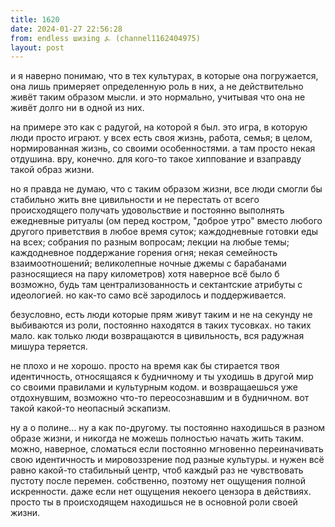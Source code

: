 ```yaml
---
title: 1620
date: 2024-01-27 22:56:28
from: endless шизing ⍼ (channel1162404975)
layout: post
---
```


и я наверно понимаю, что в тех культурах, в которые она погружается, она лишь примеряет определенную роль в них, а не действительно живёт таким образом мысли. и это нормально, учитывая что она не живёт долго ни в одной из них.

на примере 
это как с радугой, на которой я был. это игра, в которую люди просто играют. у всех есть своя жизнь, работа, семья; в целом, нормированная жизнь, со своими особенностями. 
а там просто некая отдушина. вру, конечно. для кого-то такое хиппование и взаправду такой образ жизни.


но я правда не думаю, что с таким образом жизни, все люди смогли бы стабильно жить вне цивильности и не перестать от всего происходящего получать удовольствие и постоянно выполнять ежедневные ритуалы (ом перед костром, "доброе утро" вместо любого другого приветствия в любое время суток; каждодневные готовки еды на всех; собрания по разным вопросам; лекции на любые темы; каждодневное поддержание горения огня; некая семейность взаимоотношений; великолепные ночные джемы с барабанами разносящиеся на пару километров)
хотя наверное всё было б возможно, будь там централизованность и сектантские атрибуты с идеологией. но как-то само всё зародилось и поддерживается.

безусловно, есть люди которые прям живут таким и не на секунду не выбиваются из роли, постоянно находятся в таких тусовках. но таких мало. как только люди возвращаются в цивильность, вся радужная мишура теряется.

не плохо и не хорошо. просто на время как бы стирается твоя идентичность, относящаяся к будничному и ты уходишь в другой мир со своими правилами и культурным кодом. и возвращаешься уже отдохнувшим, возможно что-то переосознавшим и в будничном.
вот такой какой-то неопасный эскапизм.

ну а о полине... ну а как по-другому. ты постоянно находишься в разном образе жизни, и никогда не можешь полностью начать жить таким. можно, наверное, сломаться если постоянно мгновенно переиначивать свою идентичность и мировоззрение под разные культуры. и нужен всё равно какой-то стабильный центр, чтоб каждый раз не чувствовать пустоту после перемен.
собственно, поэтому нет ощущения полной искренности. даже если нет ощущения некоего цензора в действиях. 
просто ты в происходящем находишься не в основной роли своей жизни.
